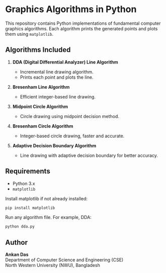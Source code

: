 # Graphics Algorithms in Python
This repository contains Python implementations of fundamental computer graphics algorithms. Each algorithm prints the generated points and plots them using `matplotlib`.
## Algorithms Included

1. **DDA (Digital Differential Analyzer) Line Algorithm**  
   - Incremental line drawing algorithm.
   - Prints each point and plots the line.
   
2. **Bresenham Line Algorithm**  
   - Efficient integer-based line drawing.
   
3. **Midpoint Circle Algorithm**  
   - Circle drawing using midpoint decision method.
   
4. **Bresenham Circle Algorithm**  
   - Integer-based circle drawing, faster and accurate.
   
5. **Adaptive Decision Boundary Algorithm**  
   - Line drawing with adaptive decision boundary for better accuracy.

## Requirements

- Python 3.x
- `matplotlib`

Install matplotlib if not already installed:

```bash
pip install matplotlib
```
Run any algorithm file. For example, DDA:
```bash
python dda.py
```
## Author

**Ankan Das**  
Department of Computer Science and Engineering (CSE)  
North Western University (NWU), Bangladesh  

